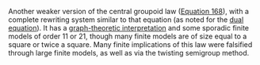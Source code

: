 Another weaker version of the central groupoid law ([Equation 168](https://teorth.github.io/equational_theories/implications/?168)), with a complete rewriting system similar to that equation (as noted for the [dual equation](https://teorth.github.io/equational_theories/implications/?2186)).  It has a [graph-theoretic interpretation](https://leanprover.zulipchat.com/#narrow/channel/458659-Equational/topic/Austin.20pairs/near/484345673) and some sporadic finite models of order 11 or 21, though many finite models are of size equal to a square or twice a square.  Many finite implications of this law were falsified through large finite models, as well as via the twisting semigroup method.
